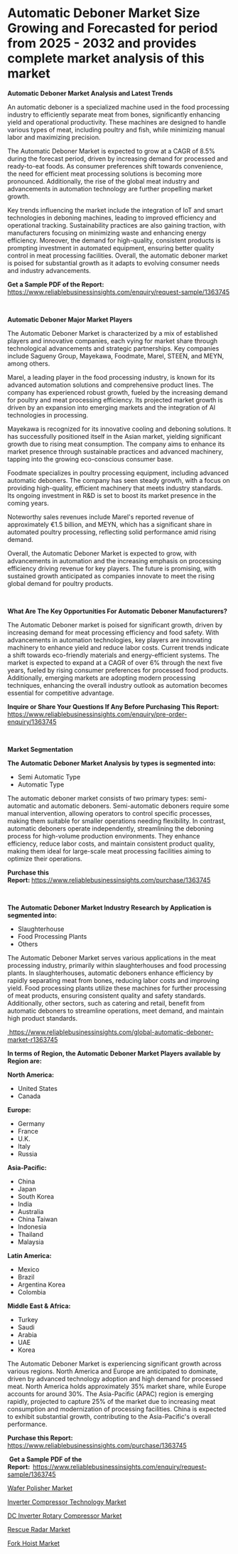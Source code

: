 <p><h1>Automatic Deboner Market Size Growing and Forecasted for period from 2025 - 2032 and provides complete market analysis of this market</h1></p><p><strong>Automatic Deboner Market Analysis and Latest Trends</strong></p>
<p><p>An automatic deboner is a specialized machine used in the food processing industry to efficiently separate meat from bones, significantly enhancing yield and operational productivity. These machines are designed to handle various types of meat, including poultry and fish, while minimizing manual labor and maximizing precision.</p><p>The Automatic Deboner Market is expected to grow at a CAGR of 8.5% during the forecast period, driven by increasing demand for processed and ready-to-eat foods. As consumer preferences shift towards convenience, the need for efficient meat processing solutions is becoming more pronounced. Additionally, the rise of the global meat industry and advancements in automation technology are further propelling market growth.</p><p>Key trends influencing the market include the integration of IoT and smart technologies in deboning machines, leading to improved efficiency and operational tracking. Sustainability practices are also gaining traction, with manufacturers focusing on minimizing waste and enhancing energy efficiency. Moreover, the demand for high-quality, consistent products is prompting investment in automated equipment, ensuring better quality control in meat processing facilities. Overall, the automatic deboner market is poised for substantial growth as it adapts to evolving consumer needs and industry advancements.</p></p>
<p><strong>Get a Sample PDF of the Report:&nbsp;</strong> <a href="https://www.reliablebusinessinsights.com/enquiry/request-sample/1363745?utm_campaign=115&utm_medium=2&utm_source=Github&utm_content=ia&utm_term=19022025&utm_id=automatic-deboner">https://www.reliablebusinessinsights.com/enquiry/request-sample/1363745</a></p>
<p>&nbsp;</p>
<p><strong>Automatic Deboner Major Market Players</strong></p>
<p><p>The Automatic Deboner Market is characterized by a mix of established players and innovative companies, each vying for market share through technological advancements and strategic partnerships. Key companies include Sagueny Group, Mayekawa, Foodmate, Marel, STEEN, and MEYN, among others.</p><p>Marel, a leading player in the food processing industry, is known for its advanced automation solutions and comprehensive product lines. The company has experienced robust growth, fueled by the increasing demand for poultry and meat processing efficiency. Its projected market growth is driven by an expansion into emerging markets and the integration of AI technologies in processing.</p><p>Mayekawa is recognized for its innovative cooling and deboning solutions. It has successfully positioned itself in the Asian market, yielding significant growth due to rising meat consumption. The company aims to enhance its market presence through sustainable practices and advanced machinery, tapping into the growing eco-conscious consumer base.</p><p>Foodmate specializes in poultry processing equipment, including advanced automatic deboners. The company has seen steady growth, with a focus on providing high-quality, efficient machinery that meets industry standards. Its ongoing investment in R&D is set to boost its market presence in the coming years.</p><p>Noteworthy sales revenues include Marel's reported revenue of approximately €1.5 billion, and MEYN, which has a significant share in automated poultry processing, reflecting solid performance amid rising demand.</p><p>Overall, the Automatic Deboner Market is expected to grow, with advancements in automation and the increasing emphasis on processing efficiency driving revenue for key players. The future is promising, with sustained growth anticipated as companies innovate to meet the rising global demand for poultry products.</p></p>
<p>&nbsp;</p>
<p><strong>What Are The Key Opportunities For Automatic Deboner Manufacturers?</strong></p>
<p><p>The Automatic Deboner market is poised for significant growth, driven by increasing demand for meat processing efficiency and food safety. With advancements in automation technologies, key players are innovating machinery to enhance yield and reduce labor costs. Current trends indicate a shift towards eco-friendly materials and energy-efficient systems. The market is expected to expand at a CAGR of over 6% through the next five years, fueled by rising consumer preferences for processed food products. Additionally, emerging markets are adopting modern processing techniques, enhancing the overall industry outlook as automation becomes essential for competitive advantage.</p></p>
<p><strong>Inquire or Share Your Questions If Any Before Purchasing This Report:</strong> <a href="https://www.reliablebusinessinsights.com/enquiry/pre-order-enquiry/1363745?utm_campaign=115&utm_medium=2&utm_source=Github&utm_content=ia&utm_term=19022025&utm_id=automatic-deboner">https://www.reliablebusinessinsights.com/enquiry/pre-order-enquiry/1363745</a></p>
<p>&nbsp;</p>
<p><strong>Market Segmentation</strong></p>
<p><strong>The Automatic Deboner Market Analysis by types is segmented into:</strong></p>
<p><ul><li>Semi Automatic Type</li><li>Automatic Type</li></ul></p>
<p><p>The automatic deboner market consists of two primary types: semi-automatic and automatic deboners. Semi-automatic deboners require some manual intervention, allowing operators to control specific processes, making them suitable for smaller operations needing flexibility. In contrast, automatic deboners operate independently, streamlining the deboning process for high-volume production environments. They enhance efficiency, reduce labor costs, and maintain consistent product quality, making them ideal for large-scale meat processing facilities aiming to optimize their operations.</p></p>
<p><strong>Purchase this Report:&nbsp;</strong><a href="https://www.reliablebusinessinsights.com/purchase/1363745?utm_campaign=115&utm_medium=2&utm_source=Github&utm_content=ia&utm_term=19022025&utm_id=automatic-deboner">https://www.reliablebusinessinsights.com/purchase/1363745</a></p>
<p>&nbsp;</p>
<p><strong>The Automatic Deboner Market Industry Research by Application is segmented into:</strong></p>
<p><ul><li>Slaughterhouse</li><li>Food Processing Plants</li><li>Others</li></ul></p>
<p><p>The Automatic Deboner Market serves various applications in the meat processing industry, primarily within slaughterhouses and food processing plants. In slaughterhouses, automatic deboners enhance efficiency by rapidly separating meat from bones, reducing labor costs and improving yield. Food processing plants utilize these machines for further processing of meat products, ensuring consistent quality and safety standards. Additionally, other sectors, such as catering and retail, benefit from automatic deboners to streamline operations, meet demand, and maintain high product standards.</p></p>
<p><a href="https://www.reliablebusinessinsights.com/global-automatic-deboner-market-r1363745?utm_campaign=115&utm_medium=2&utm_source=Github&utm_content=ia&utm_term=19022025&utm_id=automatic-deboner">&nbsp;https://www.reliablebusinessinsights.com/global-automatic-deboner-market-r1363745</a></p>
<p><strong>In terms of Region, the Automatic Deboner Market Players available by Region are:</strong></p>
<p>
    <p> <strong> North America: </strong>
        <ul>
            <li>United States</li>
            <li>Canada</li>
        </ul>
        </p> 
    <p> <strong> Europe: </strong>
        <ul>
            <li>Germany</li>
            <li>France</li>
            <li>U.K.</li>
            <li>Italy</li>
            <li>Russia</li>
        </ul>
        </p> 
    <p> <strong> Asia-Pacific: </strong>
        <ul>
            <li>China</li>
            <li>Japan</li>
            <li>South Korea</li>
            <li>India</li>
            <li>Australia</li>
            <li>China Taiwan</li>
            <li>Indonesia</li>
            <li>Thailand</li>
            <li>Malaysia</li>
        </ul>
        </p> 
    <p> <strong> Latin America: </strong>
        <ul>
            <li>Mexico</li>
            <li>Brazil</li>
            <li>Argentina Korea</li>
            <li>Colombia</li>
        </ul>
        </p> 
    <p> <strong> Middle East & Africa: </strong>
        <ul>
            <li>Turkey</li>
            <li>Saudi</li>
            <li>Arabia</li>
            <li>UAE</li>
            <li>Korea</li>
        </ul>
    </p>
    </p>
<p><p>The Automatic Deboner Market is experiencing significant growth across various regions. North America and Europe are anticipated to dominate, driven by advanced technology adoption and high demand for processed meat. North America holds approximately 35% market share, while Europe accounts for around 30%. The Asia-Pacific (APAC) region is emerging rapidly, projected to capture 25% of the market due to increasing meat consumption and modernization of processing facilities. China is expected to exhibit substantial growth, contributing to the Asia-Pacific's overall performance.</p></p>
<p><strong>Purchase this Report: </strong><a href="https://www.reliablebusinessinsights.com/purchase/1363745?utm_campaign=115&utm_medium=2&utm_source=Github&utm_content=ia&utm_term=19022025&utm_id=automatic-deboner">https://www.reliablebusinessinsights.com/purchase/1363745</a></p>
<p>&nbsp;<strong>Get a Sample PDF of the Report:&nbsp;&nbsp;</strong><a href="https://www.reliablebusinessinsights.com/enquiry/request-sample/1363745?utm_campaign=115&utm_medium=2&utm_source=Github&utm_content=ia&utm_term=19022025&utm_id=automatic-deboner">https://www.reliablebusinessinsights.com/enquiry/request-sample/1363745</a></p>
<p><strong></strong></p>
<p><p><a href="https://github.com/achuoheatly/Market-Research-Report-List-1/blob/main/wafer-polisher-market.md?utm_campaign=115&utm_medium=2&utm_source=Github&utm_content=ia&utm_term=19022025&utm_id=automatic-deboner">Wafer Polisher Market</a></p><p><a href="https://github.com/storcweithzg/Market-Research-Report-List-1/blob/main/inverter-compressor-technology-market.md?utm_campaign=115&utm_medium=2&utm_source=Github&utm_content=ia&utm_term=19022025&utm_id=automatic-deboner">Inverter Compressor Technology Market</a></p><p><a href="https://github.com/seibttullyjh/Market-Research-Report-List-1/blob/main/dc-inverter-rotary-compressor-market.md?utm_campaign=115&utm_medium=2&utm_source=Github&utm_content=ia&utm_term=19022025&utm_id=automatic-deboner">DC Inverter Rotary Compressor Market</a></p><p><a href="https://github.com/tandiapannas/Market-Research-Report-List-1/blob/main/rescue-radar-market.md?utm_campaign=115&utm_medium=2&utm_source=Github&utm_content=ia&utm_term=19022025&utm_id=automatic-deboner">Rescue Radar Market</a></p><p><a href="https://github.com/azorrotutus/Market-Research-Report-List-1/blob/main/fork-hoist-market.md?utm_campaign=115&utm_medium=2&utm_source=Github&utm_content=ia&utm_term=19022025&utm_id=automatic-deboner">Fork Hoist Market</a></p></p>